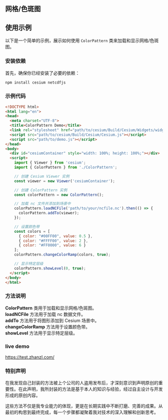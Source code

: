 ## 网格/色斑图

## 使用示例

以下是一个简单的示例，展示如何使用 `ColorPattern` 类来加载和显示网格/色斑图。

### 安装依赖

首先，确保你已经安装了必要的依赖：

```sh
npm install cesium netcdfjs
```

### 示例代码

```html
<!DOCTYPE html>
<html lang="en">
<head>
  <meta charset="UTF-8">
  <title>ColorPattern Demo</title>
  <link rel="stylesheet" href="path/to/cesium/Build/Cesium/Widgets/widgets.css">
  <script src="path/to/cesium/Build/Cesium/Cesium.js"></script>
  <script src="path/to/demo.js"></script>
</head>
<body>
  <div id="cesiumContainer" style="width: 100%; height: 100%;"></div>
  <script>
    import { Viewer } from 'cesium';
    import { ColorPattern } from './ColorPattern';

    // 创建 Cesium Viewer 实例
    const viewer = new Viewer('cesiumContainer');

    // 创建 ColorPattern 实例
    const colorPattern = new ColorPattern();

    // 加载 nc 文件并添加到场景中
    colorPattern.loadNCFile('path/to/your/ncfile.nc').then(() => {
      colorPattern.addTo(viewer);
    });

    // 设置颜色带
    const colors = [
      { color: "#00FF00", value: 0.5 },
      { color: "#FFFF00", value: 2 },
      { color: "#FF0000", value: 6 }
    ];
    colorPattern.changeColorRamp(colors, true);

    // 显示特定层级
    colorPattern.showLevel(0, true);
  </script>
</body>
</html>
```

### 方法说明
<b>ColorPattern</b> 类用于加载和显示网格/色斑图。<br />
<b>loadNCFile</b>  方法用于加载 nc 数据文件。<br />
<b>addTo</b>  方法用于将图形添加到 Cesium 场景中。<br />
<b>changeColorRamp</b>  方法用于设置颜色带。<br />
<b>showLevel</b>  方法用于显示特定层级。<br />


### live demo

https://test.zhanzl.com/


### 特别声明

在我发现自己封装的方法被上个公司的人盗用发布后，才深刻意识到声明原创的重要性。在此声明，我所封装的方法是基于本人的知识与经验，经过自主设计与开发形成的原创内容。

这些方法不仅是我专业能力的体现，更是在长期实践中不断打磨、完善的成果。从最初的构思到最终完成，每一个步骤都凝聚着我对技术的深入理解和创新思考。